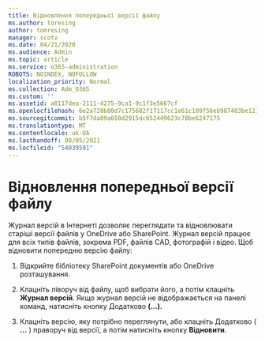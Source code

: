 ```yaml
---
title: Відновлення попередньої версії файлу
ms.author: toresing
author: tomresing
manager: scotv
ms.date: 04/21/2020
ms.audience: Admin
ms.topic: article
ms.service: o365-administration
ROBOTS: NOINDEX, NOFOLLOW
localization_priority: Normal
ms.collection: Adm_O365
ms.custom: ''
ms.assetid: a8117dea-2111-4275-9ca1-9c1f3e5667cf
ms.openlocfilehash: 6e2a728b80d7c175682f17117cc1e61c109f56eb987483be12187d048467a4c4
ms.sourcegitcommit: b5f7da89a650d2915dc652449623c78be6247175
ms.translationtype: MT
ms.contentlocale: uk-UA
ms.lasthandoff: 08/05/2021
ms.locfileid: "54039591"
---
```

# <a name="restore-a-previous-file-version"></a>Відновлення попередньої версії файлу

Журнал версій в Інтернеті дозволяє переглядати та відновлювати старіші версії файлів у OneDrive або SharePoint. Журнал версій працює для всіх типів файлів, зокрема PDF, файлів CAD, фотографій і відео. Щоб відновити попередню версію файлу:
  
1. Відкрийте бібліотеку SharePoint документів або OneDrive розташування.
    
2. Клацніть ліворуч від файлу, щоб вибрати його, а потім клацніть **Журнал версій**. Якщо журнал версій не відображається на панелі команд, натисніть кнопку Додатково **(...).** 
    
3. Клацніть версію, яку потрібно переглянути, або клацніть Додатково ( **...** ) праворуч від версії, а потім натисніть кнопку **Відновити**.
    

